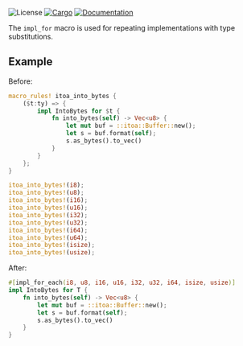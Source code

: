 ![License](https://img.shields.io/badge/license-MIT-green.svg)
[![Cargo](https://img.shields.io/crates/v/impl-for.svg)](https://crates.io/crates/impl-for)
[![Documentation](https://docs.rs/impl-for/badge.svg)](https://docs.rs/impl-for)

The `impl_for` macro is used for repeating implementations with type substitutions.

## Example

Before:
```rust
macro_rules! itoa_into_bytes {
    ($t:ty) => {
        impl IntoBytes for $t {
            fn into_bytes(self) -> Vec<u8> {
                let mut buf = ::itoa::Buffer::new();
                let s = buf.format(self);
                s.as_bytes().to_vec()
            }
        }
    };
}

itoa_into_bytes!(i8);
itoa_into_bytes!(u8);
itoa_into_bytes!(i16);
itoa_into_bytes!(u16);
itoa_into_bytes!(i32);
itoa_into_bytes!(u32);
itoa_into_bytes!(i64);
itoa_into_bytes!(u64);
itoa_into_bytes!(isize);
itoa_into_bytes!(usize);
```

After:
```rust
#[impl_for_each(i8, u8, i16, u16, i32, u32, i64, isize, usize)]
impl IntoBytes for T {
    fn into_bytes(self) -> Vec<u8> {
        let mut buf = ::itoa::Buffer::new();
        let s = buf.format(self);
        s.as_bytes().to_vec()
    }
}
```